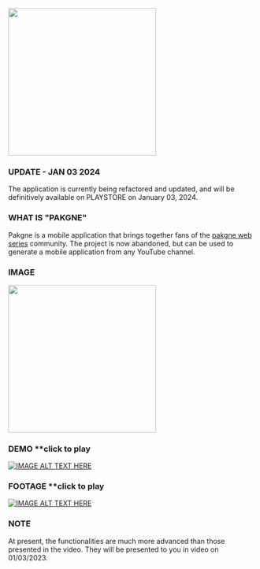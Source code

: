 <img src="https://i.imgur.com/G40veiA.png" width="300">

### UPDATE - JAN 03 2024
The application is currently being refactored and updated, and will be definitively available on PLAYSTORE on January 03, 2024.

### WHAT IS "PAKGNE"
Pakgne is a mobile application that brings together fans of the <a href="https://www.youtube.com/channel/UCWitG84eyFDN5xj8oLXwVhA">pakgne web series</a> community. The project is now abandoned, but can be used to generate a mobile application from any YouTube channel.

### IMAGE
<img src="https://i.imgur.com/JTv02Ur.png" width="300">

### DEMO **click to play
[![IMAGE ALT TEXT HERE](https://img.youtube.com/vi/zfWlCx1GNGo/maxresdefault.jpg)](https://youtube.com/shorts/zfWlCx1GNGo)

### FOOTAGE **click to play
[![IMAGE ALT TEXT HERE](https://img.youtube.com/vi/_JIodAa3uwQ/maxresdefault.jpg)](https://youtu.be/_JIodAa3uwQ)

### NOTE
At present, the functionalities are much more advanced than those presented in the video. They will be presented to you in video on 01/03/2023.
